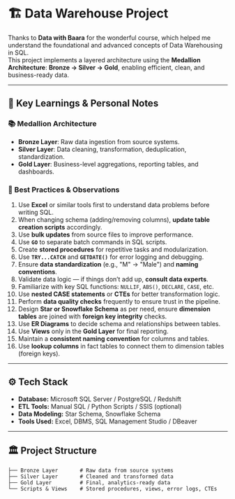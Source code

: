 # 🏗️ Data Warehouse Project

Thanks to **Data with Baara** for the wonderful course, which helped me understand the foundational and advanced concepts of Data Warehousing in SQL.  
This project implements a layered architecture using the **Medallion Architecture**: **Bronze → Silver → Gold**, enabling efficient, clean, and business-ready data.

---

## 🧠 Key Learnings & Personal Notes

### 📚 Medallion Architecture

- **Bronze Layer**: Raw data ingestion from source systems.
- **Silver Layer**: Data cleaning, transformation, deduplication, standardization.
- **Gold Layer**: Business-level aggregations, reporting tables, and dashboards.

### 🧩 Best Practices & Observations

1. Use **Excel** or similar tools first to understand data problems before writing SQL.
2. When changing schema (adding/removing columns), **update table creation scripts** accordingly.
3. Use **bulk updates** from source files to improve performance.
4. Use **`GO`** to separate batch commands in SQL scripts.
5. Create **stored procedures** for repetitive tasks and modularization.
6. Use **`TRY...CATCH`** and **`GETDATE()`** for error logging and debugging.
7. Ensure **data standardization** (e.g., "M" → "Male") and **naming conventions**.
8. Validate data logic — if things don’t add up, **consult data experts**.
9. Familiarize with key SQL functions: `NULLIF`, `ABS()`, `DECLARE`, `CASE`, etc.
10. Use **nested CASE statements** or **CTEs** for better transformation logic.
11. Perform **data quality checks** frequently to ensure trust in the pipeline.
12. Design **Star or Snowflake Schema** as per need, ensure **dimension tables** are joined with **foreign key integrity** checks.
13. Use **ER Diagrams** to decide schema and relationships between tables.
14. Use **Views** only in the **Gold Layer** for final reporting.
15. Maintain a **consistent naming convention** for columns and tables.
16. Use **lookup columns** in fact tables to connect them to dimension tables (foreign keys).

---

## ⚙️ Tech Stack

- **Database:** Microsoft SQL Server / PostgreSQL / Redshift
- **ETL Tools:** Manual SQL / Python Scripts / SSIS (optional)
- **Data Modeling:** Star Schema, Snowflake Schema
- **Tools Used:** Excel, DBMS, SQL Management Studio / DBeaver

---

## 🏛️ Project Structure

```plaintext
├── Bronze Layer       # Raw data from source systems
├── Silver Layer       # Cleaned and transformed data
├── Gold Layer         # Final, analytics-ready data
└── Scripts & Views    # Stored procedures, views, error logs, CTEs
